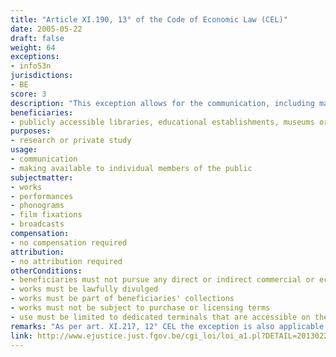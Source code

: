 ```yaml
---
title: "Article XI.190, 13° of the Code of Economic Law (CEL)"
date: 2005-05-22
draft: false
weight: 64
exceptions:
- info53n
jurisdictions:
- BE
score: 3
description: "This exception allows for the communication, including making available to individual members of the public, for the purpose of research or private study, by means of dedicated terminals that are accessible on the premises of publicly accessible libraries, educational establishments, museums or archives which do not pursue any direct or indirect commercial or economic advantage, of works which are not subject to purchase or licensing terms and which are contained in their collections." 
beneficiaries:
- publicly accessible libraries, educational establishments, museums or archives 
purposes: 
- research or private study
usage:
- communication
- making available to individual members of the public
subjectmatter:
- works
- performances
- phonograms
- film fixations
- broadcasts
compensation:
- no compensation required
attribution: 
- no attribution required
otherConditions: 
- beneficiaries must not pursue any direct or indirect commercial or economic advantage
- works must be lawfully divulged
- works must be part of beneficiaries' collections
- works must not be subject to purchase or licensing terms
- use must be limited to dedicated terminals that are accessible on the premises of beneficiaries
remarks: "As per art. XI.217, 12° CEL the exception is also applicable to performers' (art. XI.205.1 § 1 CEL); film producers' (art. XI.209.1 CEL); phonogram producers' (art. XI.213 CEL) and broadcasters' (art. XI.215.1 CEL) rights.<br /><br/>As per art.XI.193 CEL, all Belgian exceptions are of mandatory nature."
link: http://www.ejustice.just.fgov.be/cgi_loi/loi_a1.pl?DETAIL=2013022819%2FF&caller=list&row_id=1&numero=1&rech=1&cn=2013022819&table_name=LOI&nm=2013A11134&la=F&chercher=t&dt=CODE+DE+DROIT+ECONOMIQUE&language=fr&fr=f&choix1=ET&choix2=ET&fromtab=loi_all&sql=dt+contains++%27CODE%27%2526+%27DE%27%2526+%27DROIT%27%2526+%27ECONOMIQUE%27and+actif+%3D+%27Y%27&tri=dd+AS+RANK+&trier=promulgation&imgcn.x=59&imgcn.y=7
---
```

